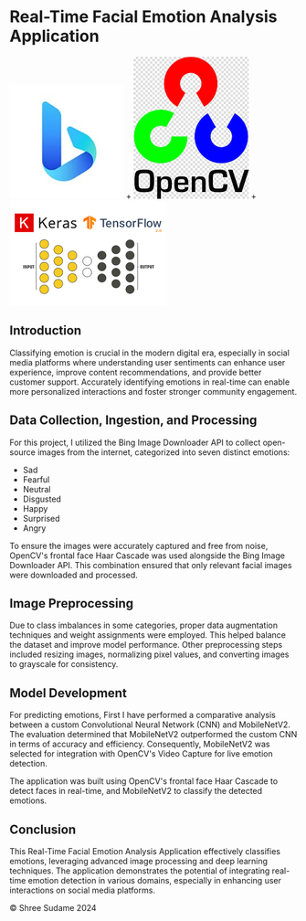 # Real-Time Facial Emotion Analysis Application 

![Bing Image Downloader API](image-1.png) +  ![OpenCV](open_cv.png) + ![Tensorflow + Keras](image.png)

## Introduction

Classifying emotion is crucial in the modern digital era, especially in social media platforms where understanding user sentiments can enhance user experience, improve content recommendations, and provide better customer support. Accurately identifying emotions in real-time can enable more personalized interactions and foster stronger community engagement.

## Data Collection, Ingestion, and Processing

For this project, I utilized the Bing Image Downloader API to collect open-source images from the internet, categorized into seven distinct emotions:
- Sad
- Fearful
- Neutral
- Disgusted
- Happy
- Surprised
- Angry

To ensure the images were accurately captured and free from noise, OpenCV's frontal face Haar Cascade was used alongside the Bing Image Downloader API. This combination ensured that only relevant facial images were downloaded and processed.

## Image Preprocessing

Due to class imbalances in some categories, proper data augmentation techniques and weight assignments were employed. This helped balance the dataset and improve model performance. Other preprocessing steps included resizing images, normalizing pixel values, and converting images to grayscale for consistency.


## Model Development

For predicting emotions, First I have performed a comparative analysis between a custom Convolutional Neural Network (CNN) and MobileNetV2. The evaluation determined that MobileNetV2 outperformed the custom CNN in terms of accuracy and efficiency. Consequently, MobileNetV2 was selected for integration with OpenCV's Video Capture for live emotion detection.

The application was built using OpenCV's frontal face Haar Cascade to detect faces in real-time, and MobileNetV2 to classify the detected emotions.

## Conclusion

This Real-Time Facial Emotion Analysis Application effectively classifies emotions, leveraging advanced image processing and deep learning techniques. The application demonstrates the potential of integrating real-time emotion detection in various domains, especially in enhancing user interactions on social media platforms.

&copy;
Shree Sudame 
2024